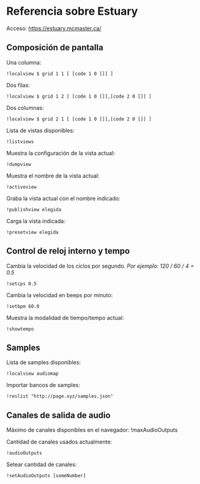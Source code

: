 # Referencia sobre Estuary

Acceso: https://estuary.mcmaster.ca/


## Composición de pantalla

Una columna:

	!localview $ grid 1 1 [ [code 1 0 []] ]

Dos filas:

	!localview $ grid 1 2 [ [code 1 0 []],[code 2 0 []] ]

Dos columnas:

	!localview $ grid 2 1 [ [code 1 0 []],[code 2 0 []] ]

Lista de vistas disponibles:

	!listviews

Muestra la configuración de la vista actual:

	!dumpview

Muestra el nombre de la vista actual:

	!activeview

Graba la vista actual con el nombre indicado:

	!publishview elegida

Carga la vista indicada:

	!presetview elegida


## Control de reloj interno y tempo

Cambia la velocidad de los ciclos por segundo. *Por ejemplo: 120 / 60 / 4 = 0.5*

	!setcps 0.5

Cambia la velocidad en beeps por minuto:

	!setbpm 60.0

Muestra la modalidad de tiempo/tempo actual:

	!showtempo


## Samples

Lista de samples disponibles:

	!localview audiomap


Importar bancos de samples:

	!reslist "http://page.xyz/samples.json"

## Canales de salida de audio

Máximo de canales disponibles en el navegador:
    !maxAudioOutputs

Cantidad de canales usados actualmente:

    !audioOutputs

Setear cantidad de canales:

    !setAudioOutputs [someNumber]
